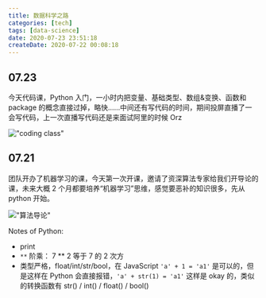 ```yaml
---
title: 数据科学之路
categories: [tech]
tags: [data-science]
date: 2020-07-23 23:51:18
createDate: 2020-07-22 00:08:18
---
```


## 07.23

今天代码课，Python 入门，一小时内把变量、基础类型、数组&变换、函数和 package 的概念直接过掉，略快……中间还有写代码的时间，期间投屏直播了一会写代码，上一次直播写代码还是来面试阿里的时候 Orz

!["coding class"](https://static.wuyuying.com/data-science/0723-data-science.jpg)

## 07.21

团队开办了机器学习的课，今天第一次开课，邀请了资深算法专家给我们开导论的课，未来大概 2 个月都要培养“机器学习”思维，感觉要恶补的知识很多，先从 python 开始。

!["算法导论"](https://static.wuyuying.com/data-science/0721-data-science.jpg)

Notes of Python:

- print
- `**` 阶乘： 7 \*\* 2 等于 7 的 2 次方
- 类型严格，float/int/str/bool，在 JavaScript `'a' + 1 = 'a1'` 是可以的，但是这样在 Python 会直接报错，`'a' + str(1) = 'a1'` 这样是 okay 的，类似的转换函数有 str() / int() / float() / bool()
